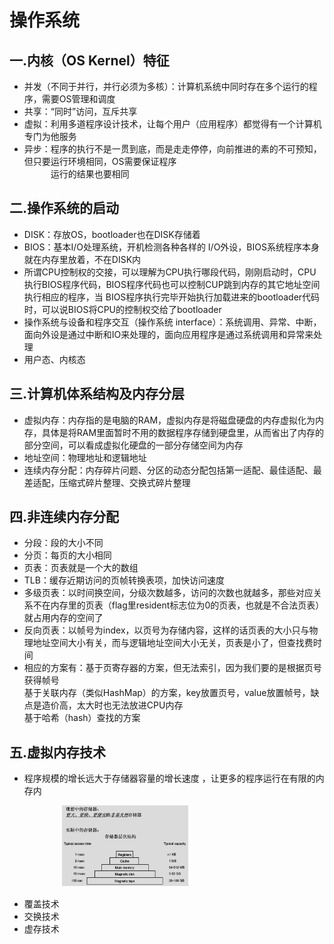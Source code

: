 # 操作系统
## 一.内核（OS Kernel）特征
 * 并发（不同于并行，并行必须为多核）：计算机系统中同时存在多个运行的程序，需要OS管理和调度
 * 共享：“同时”访问，互斥共享
 * 虚拟：利用多道程序设计技术，让每个用户（应用程序）都觉得有一个计算机专门为他服务
 * 异步：程序的执行不是一贯到底，而是走走停停，向前推进的素的不可预知，但只要运行环境相同，OS需要保证程序<br/>　　　运行的结果也要相同</br>
## 二.操作系统的启动
 * DISK：存放OS，bootloader也在DISK存储着
 * BIOS：基本I/O处理系统，开机检测各种各样的 I/O外设，BIOS系统程序本身就在内存里放着，不在DISK内
 * 所谓CPU控制权的交接，可以理解为CPU执行哪段代码，刚刚启动时，CPU执行BIOS程序代码，BIOS程序代码也可以控制CUP跳到内存的其它地址空间执行相应的程序，当    BIOS程序执行完毕开始执行加载进来的bootloader代码时，可以说BIOS将CPU的控制权交给了bootloader
 * 操作系统与设备和程序交互（操作系统 interface）：系统调用、异常、中断，面向外设是通过中断和IO来处理的，面向应用程序是通过系统调用和异常来处理
 * 用户态、内核态
## 三.计算机体系结构及内存分层
 * 虚拟内存：内存指的是电脑的RAM，虚拟内存是将磁盘硬盘的内存虚拟化为内存，具体是将RAM里面暂时不用的数据程序存储到硬盘里，从而省出了内存的部分空间，可以看成虚拟化硬盘的一部分存储空间为内存
 * 地址空间：物理地址和逻辑地址
 * 连续内存分配：内存碎片问题、分区的动态分配包括第一适配、最佳适配、最差适配，压缩式碎片整理、交换式碎片整理
## 四.非连续内存分配
 * 分段：段的大小不同  
 * 分页：每页的大小相同
 * 页表：页表就是一个大的数组
 * TLB：缓存近期访问的页帧转换表项，加快访问速度
 * 多级页表：以时间换空间，分级次数越多，访问的次数也就越多，那些对应关系不在内存里的页表（flag里resident标志位为0的页表，也就是不合法页表）就占用内存的空间了
 * 反向页表：以帧号为index，以页号为存储内容，这样的话页表的大小只与物理地址空间大小有关，而与逻辑地址空间大小无关，页表是小了，但查找费时间
 * 相应的方案有：基于页寄存器的方案，但无法索引，因为我们要的是根据页号获得帧号  
 基于关联内存（类似HashMap）的方案，key放置页号，value放置帧号，缺点是造价高，太大时也无法放进CPU内存  
 基于哈希（hash）查找的方案
 ## 五.虚拟内存技术
 * 程序规模的增长远大于存储器容量的增长速度 ，让更多的程序运行在有限的内存内
 
 　　　　　　<img src="https://github.com/84634628/ZC-Notes/blob/master/docs/pictures/memorizer.PNG" width = 40% height = 35% />  
 * 覆盖技术
 * 交换技术
 * 虚存技术
